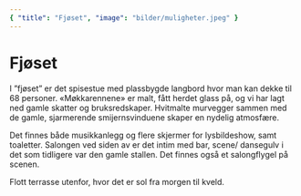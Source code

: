 ```yaml
---
{ "title": "Fjøset", "image": "bilder/muligheter.jpeg" }
---
```


# Fjøset

I ”fjøset” er det spisestue med plassbygde langbord hvor man kan dekke til 68 personer. «Møkkarennene» er malt, fått herdet glass på, og vi har lagt ned gamle skatter og bruksredskaper. Hvitmalte murvegger sammen med de gamle, sjarmerende smijernsvinduene skaper en nydelig atmosfære.

Det finnes både musikkanlegg og flere skjermer for lysbildeshow, samt toaletter. Salongen ved siden av er det intim med bar, scene/ dansegulv i det som tidligere var den gamle stallen. Det finnes også et salongflygel på scenen.

Flott terrasse utenfor, hvor det er sol fra morgen til kveld.
